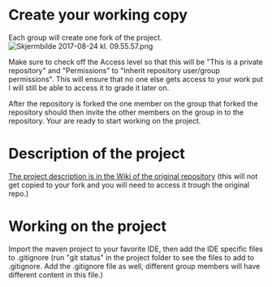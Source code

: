 # Create your working copy

Each group will create one fork of the project.
![Skjermbilde 2017-08-24 kl. 09.55.57.png](https://bitbucket.org/repo/647Ago9/images/3930476171-Skjermbilde%202017-08-24%20kl.%2009.55.57.png)


Make sure to check off the Access level so that this will be "This is a private repository" and "Permissions" to "Inherit repository user/group permissions". This will ensure that no one else gets access to your work put I will still be able to access it to grade it later on.

After the repository is forked the one member on the group that forked the repository should then invite the other members on the group in to the repository. Your are ready to start working on the project.

# Description of the project

[The project description is in the Wiki of the original repository](https://bitbucket.org/okolloen/imt3281-project1-h2017/wiki/Home) (this will not get copied to your fork and you will need to access it trough the original repo.)


# Working on the project

Import the maven project to your favorite IDE, then add the IDE specific files to .gitignore (run "git status" in the project folder to see the files to add to .gitignore. Add the .gitignore file as well, different group members will have different content in this file.)